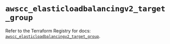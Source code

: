 # `awscc_elasticloadbalancingv2_target_group`

Refer to the Terraform Registry for docs: [`awscc_elasticloadbalancingv2_target_group`](https://registry.terraform.io/providers/hashicorp/awscc/0.70.0/docs/resources/elasticloadbalancingv2_target_group).
